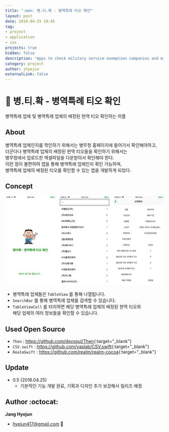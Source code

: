 ```yaml
---
title: ":man: 병.티.확 - 병역특례 티오 확인"
layout: post
date: 2018-04-25 19:45
tag:
- project
- application
- ios
projects: true
hidden: false
description: "Apps to check military service exemption companies and military service exception TO."
category: project
author: jhyejun
externalLink: false
---
```


# :man: 병.티.확 - 병역특례 티오 확인
병역특례 업체 및 병역특례 업체의 배정된 현역 티오 확인하는 어플


## About
병역특례 업체인지를 학인하기 위해서는 병무청 홈페이지에 들어가서 확인해야하고,<br>
더군다나 병역특례 업체의 배정된 현역 티오들을 확인하기 위해서는<br>
병무청에서 업로드한 엑셀파일을 다운받아서 확인해야 한다.<br>
이런 점이 불편하여 앱을 통해 병역특례 업체인지 확인 가능하며,<br>
병역특례 업체의 배정된 티오를 확인할 수 있는 앱을 개발하게 되었다.<br>


## Concept
![Screenshot](/assets/images/project/military-to/screenshot-slide.png)

- 병역특례 업체들은 `TableView` 를 통해 나열됩니다.
- `SearchBar` 를 통해 병역특례 업체를 검색할 수 있습니다.
- `TableViewCell` 를 터치하면 해당 병역특례 업체의 배정된 현역 티오와<br>
해당 업체의 여러 정보들을 확인할 수 있습니다.


## Used Open Source
- `Then` : <https://github.com/devxoul/Then>{:target="_blank"}
- `CSV.swift` : <https://github.com/yaslab/CSV.swift>{:target="_blank"}
- `RealmSwift` : <https://github.com/realm/realm-cocoa>{:target="_blank"}


## Update
- 0.5 (2018.04.25)
    - 기본적인 기능 개발 완료, 기획과 디자인 추가 보강해서 릴리즈 예정


## Author :octocat:
**Jang Hyejun**
- hyejun417@gmail.com :email:
